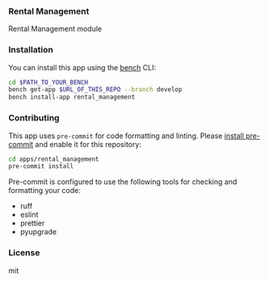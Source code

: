 ### Rental Management

Rental Management module

### Installation

You can install this app using the [bench](https://github.com/frappe/bench) CLI:

```bash
cd $PATH_TO_YOUR_BENCH
bench get-app $URL_OF_THIS_REPO --branch develop
bench install-app rental_management
```

### Contributing

This app uses `pre-commit` for code formatting and linting. Please [install pre-commit](https://pre-commit.com/#installation) and enable it for this repository:

```bash
cd apps/rental_management
pre-commit install
```

Pre-commit is configured to use the following tools for checking and formatting your code:

- ruff
- eslint
- prettier
- pyupgrade

### License

mit

